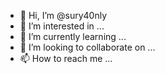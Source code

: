- 👋 Hi, I’m @sury40nly
- 👀 I’m interested in ...
- 🌱 I’m currently learning ...
- 💞️ I’m looking to collaborate on ...
- 📫 How to reach me ...

<!---
sury40nly/sury40nly is a ✨ special ✨ repository because its `README.md` (this file) appears on your GitHub profile.
You can click the Preview link to take a look at your changes.
--->
